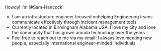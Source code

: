 Howdy! I’m @Sam-Hancock!
- I am an infrastucture engineer focused onhelping Engineering teams communicate effectively through incident management tools
- Currently located in Birmingham Alabama USA. I love my city and love the community that has grown aroudn technology over the years
- Feel free to reach out to me via my email! I always love meeting new people, especially international engineer-minded individuals


